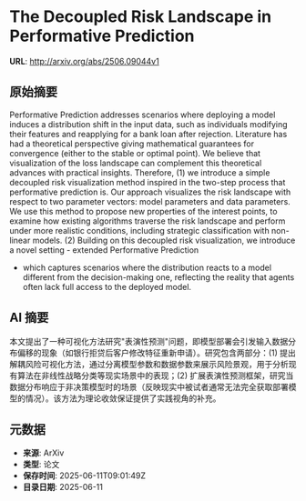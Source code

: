 # The Decoupled Risk Landscape in Performative Prediction

**URL**: http://arxiv.org/abs/2506.09044v1

## 原始摘要

Performative Prediction addresses scenarios where deploying a model induces a
distribution shift in the input data, such as individuals modifying their
features and reapplying for a bank loan after rejection. Literature has had a
theoretical perspective giving mathematical guarantees for convergence (either
to the stable or optimal point). We believe that visualization of the loss
landscape can complement this theoretical advances with practical insights.
Therefore, (1) we introduce a simple decoupled risk visualization method
inspired in the two-step process that performative prediction is. Our approach
visualizes the risk landscape with respect to two parameter vectors: model
parameters and data parameters. We use this method to propose new properties of
the interest points, to examine how existing algorithms traverse the risk
landscape and perform under more realistic conditions, including strategic
classification with non-linear models. (2) Building on this decoupled risk
visualization, we introduce a novel setting - extended Performative Prediction
- which captures scenarios where the distribution reacts to a model different
from the decision-making one, reflecting the reality that agents often lack
full access to the deployed model.


## AI 摘要

本文提出了一种可视化方法研究"表演性预测"问题，即模型部署会引发输入数据分布偏移的现象（如银行拒贷后客户修改特征重新申请）。研究包含两部分：(1) 提出解耦风险可视化方法，通过分离模型参数和数据参数来展示风险景观，用于分析现有算法在非线性战略分类等现实场景中的表现；(2) 扩展表演性预测框架，研究当数据分布响应于非决策模型时的场景（反映现实中被试者通常无法完全获取部署模型的情况）。该方法为理论收敛保证提供了实践视角的补充。

## 元数据

- **来源**: ArXiv
- **类型**: 论文
- **保存时间**: 2025-06-11T09:01:49Z
- **目录日期**: 2025-06-11
